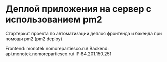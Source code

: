 # Деплой приложения на сервер с использованием pm2

Стартеркит проекта по автоматизации деплоя фронтенда и бэкенда при помощи pm2 (pm2 deploy)

Frontend: monotek.nomorepartiesco.ru/
Backend: api.monotek.nomorepartiesco.ru/
IP:84.201.150.251
